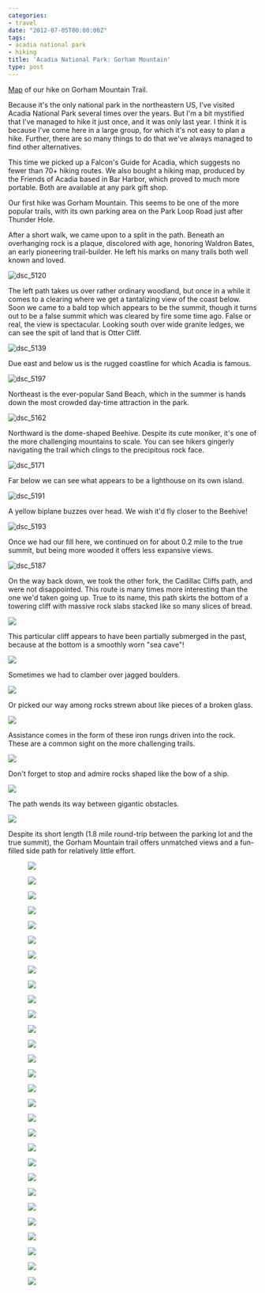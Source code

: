 ```yaml
---
categories:
- travel
date: "2012-07-05T00:00:00Z"
tags:
- acadia national park
- hiking
title: 'Acadia National Park: Gorham Mountain'
type: post
---
```

[Map](https://maps.google.com/maps/ms?msid=214490968088440958659.0004c4539d268330218f1&msa=0&ll=44.319534,-68.191431&spn=0.014907,0.027637) of our hike on Gorham Mountain Trail.

Because it's the only national park in the northeastern US, I've visited Acadia National Park several times over the years. But I'm a bit mystified that I've managed to hike it just once, and it was only last year.  I think it is because I've come here in a large group, for which it's not easy to plan a hike.  Further, there are so many things to do that we've always managed to find other alternatives.

This time we picked up a Falcon's Guide for Acadia, which suggests no fewer than 70+ hiking routes. We also bought a hiking map, produced by the Friends of Acadia based in Bar Harbor, which proved to much more portable. Both are available at any park gift shop.

Our first hike was Gorham Mountain.  This seems to be one of the more popular trails, with its own parking area on the Park Loop Road just after Thunder Hole.  

After a short walk, we came upon to a split in the path.  Beneath an overhanging rock is a plaque, discolored with age, honoring Waldron Bates, an early pioneering trail-builder.  He left his marks on many trails both well known and loved.

<img src='http://yentran.isamonkey.org/gallery/acadia-gorham/dsc_5120.jpg' alt='dsc_5120' class='ngg-singlepic ngg-center' />

The left path takes us over rather ordinary woodland, but once in a while it comes to a clearing where we get a tantalizing view of the coast below.  Soon we came to a bald top which appears to be the summit, though it turns out to be a false summit which was cleared by fire some time ago.  False or real, the view is spectacular.  Looking south over wide granite ledges, we can see the spit of land that is Otter Cliff.

<img src='http://yentran.isamonkey.org/gallery/acadia-gorham/dsc_5139.jpg' alt='dsc_5139' />

Due east and below us is the rugged coastline for which Acadia is famous.

<img src='http://yentran.isamonkey.org/gallery/acadia-gorham/dsc_5197.jpg' alt='dsc_5197' />

Northeast is the ever-popular Sand Beach, which in the summer is hands down the most crowded day-time attraction in the park.

<img src='http://yentran.isamonkey.org/gallery/acadia-gorham/dsc_5162.jpg' alt='dsc_5162' />

Northward is the dome-shaped Beehive.  Despite its cute moniker, it's one of the more challenging mountains to scale.  You can see hikers gingerly navigating the trail which clings to the precipitous rock face.

<img src='http://yentran.isamonkey.org/gallery/acadia-gorham/dsc_5171.jpg' alt='dsc_5171' />

Far below we can see what appears to be a lighthouse on its own island.

<img src='http://yentran.isamonkey.org/gallery/acadia-gorham/dsc_5191.jpg' alt='dsc_5191' />

A yellow biplane buzzes over head.  We wish it'd fly closer to the Beehive!

<img src='http://yentran.isamonkey.org/gallery/acadia-gorham/dsc_5193.jpg' alt='dsc_5193' />

Once we had our fill here, we continued on for about 0.2 mile to the true summit, but being more wooded it offers less expansive views.

<img src='http://yentran.isamonkey.org/gallery/acadia-gorham/dsc_5187.jpg' alt='dsc_5187' />

On the way back down, we took the other fork, the Cadillac Cliffs path, and were not disappointed. This route is many times more interesting than the one we'd taken going up.  True to its name, this path skirts the bottom of a towering cliff with massive rock slabs stacked like so many slices of bread.

<img src='http://yentran.isamonkey.org/gallery/acadia-gorham/dsc_5208.jpg' />

This particular cliff appears to have been partially submerged in the past, because at the bottom is a smoothly worn "sea cave"!

<img src='http://yentran.isamonkey.org/gallery/acadia-gorham/dsc_5227.jpg' />

Sometimes we had to clamber over jagged boulders.

<img src='http://yentran.isamonkey.org/gallery/acadia-gorham/dsc_5233.jpg' />

Or picked our way among rocks strewn about like pieces of a broken glass.

<img src='http://yentran.isamonkey.org/gallery/acadia-gorham/dsc_5234.jpg' />

Assistance comes in the form of these iron rungs driven into the rock.  These are a common sight on the more challenging trails.

<img src='http://yentran.isamonkey.org/gallery/acadia-gorham/dsc_5205.jpg' />

Don't forget to stop and admire rocks shaped like the bow of a ship.

<img src='http://yentran.isamonkey.org/gallery/acadia-gorham/dsc_5242.jpg' />

The path wends its way between gigantic obstacles.

<img src='http://yentran.isamonkey.org/gallery/acadia-gorham/dsc_5262.jpg' />

Despite its short length (1.8 mile round-trip between the parking lot and the true summit), the Gorham Mountain trail offers unmatched views and a fun-filled side path for relatively little effort.


<figure>
  <img src="http://yentran.isamonkey.org/gallery/acadia-gorham/dsc_5120.jpg" />
</figure>
<figure>
  <img src="http://yentran.isamonkey.org/gallery/acadia-gorham/dsc_5139.jpg" />
</figure>
<figure>
  <img src="http://yentran.isamonkey.org/gallery/acadia-gorham/dsc_5140.jpg" />
</figure>
<figure>
  <img src="http://yentran.isamonkey.org/gallery/acadia-gorham/dsc_5162.jpg" />
</figure>
<figure>
  <img src="http://yentran.isamonkey.org/gallery/acadia-gorham/dsc_5164.jpg" />
</figure>
<figure>
  <img src="http://yentran.isamonkey.org/gallery/acadia-gorham/dsc_5165.jpg" />
</figure>
<figure>
  <img src="http://yentran.isamonkey.org/gallery/acadia-gorham/dsc_5167.jpg" />
</figure>
<figure>
  <img src="http://yentran.isamonkey.org/gallery/acadia-gorham/dsc_5171.jpg" />
</figure>
<figure>
  <img src="http://yentran.isamonkey.org/gallery/acadia-gorham/dsc_5176.jpg" />
</figure>
<figure>
  <img src="http://yentran.isamonkey.org/gallery/acadia-gorham/dsc_5178.jpg" />
</figure>
<figure>
  <img src="http://yentran.isamonkey.org/gallery/acadia-gorham/dsc_5182.jpg" />
</figure>
<figure>
  <img src="http://yentran.isamonkey.org/gallery/acadia-gorham/dsc_5187.jpg" />
</figure>
<figure>
  <img src="http://yentran.isamonkey.org/gallery/acadia-gorham/dsc_5190.jpg" />
</figure>
<figure>
  <img src="http://yentran.isamonkey.org/gallery/acadia-gorham/dsc_5191.jpg" />
</figure>
<figure>
  <img src="http://yentran.isamonkey.org/gallery/acadia-gorham/dsc_5192.jpg" />
</figure>
<figure>
  <img src="http://yentran.isamonkey.org/gallery/acadia-gorham/dsc_5193.jpg" />
</figure>
<figure>
  <img src="http://yentran.isamonkey.org/gallery/acadia-gorham/dsc_5197.jpg" />
</figure>
<figure>
  <img src="http://yentran.isamonkey.org/gallery/acadia-gorham/dsc_5205.jpg" />
</figure>
<figure>
  <img src="http://yentran.isamonkey.org/gallery/acadia-gorham/dsc_5208.jpg" />
</figure>
<figure>
  <img src="http://yentran.isamonkey.org/gallery/acadia-gorham/dsc_5227.jpg" />
</figure>
<figure>
  <img src="http://yentran.isamonkey.org/gallery/acadia-gorham/dsc_5229.jpg" />
</figure>
<figure>
  <img src="http://yentran.isamonkey.org/gallery/acadia-gorham/dsc_5231.jpg" />
</figure>
<figure>
  <img src="http://yentran.isamonkey.org/gallery/acadia-gorham/dsc_5233.jpg" />
</figure>
<figure>
  <img src="http://yentran.isamonkey.org/gallery/acadia-gorham/dsc_5234.jpg" />
</figure>
<figure>
  <img src="http://yentran.isamonkey.org/gallery/acadia-gorham/dsc_5235.jpg" />
</figure>
<figure>
  <img src="http://yentran.isamonkey.org/gallery/acadia-gorham/dsc_5237.jpg" />
</figure>
<figure>
  <img src="http://yentran.isamonkey.org/gallery/acadia-gorham/dsc_5240.jpg" />
</figure>
<figure>
  <img src="http://yentran.isamonkey.org/gallery/acadia-gorham/dsc_5242.jpg" />
</figure>
<figure>
  <img src="http://yentran.isamonkey.org/gallery/acadia-gorham/dsc_5262.jpg" />
</figure>